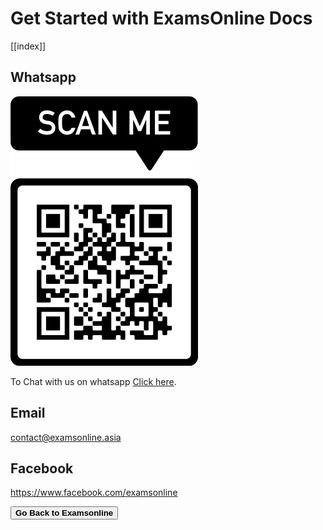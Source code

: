 
# Get Started with ExamsOnline Docs
[[index]]

## Whatsapp

![Join whatsapp](/images/support.png "Join whatsapp Group")

To Chat with us on whatsapp [Click here](https://chat.whatsapp.com/Lk3z4q1ySJT6VpJi9tZR6v).

## Email
<contact@examsonline.asia>

## Facebook
<https://www.facebook.com/examsonline>

<a href="https://examsonline.asia"> <button class="btn-secondary"> **Go Back to Examsonline**</button></a>